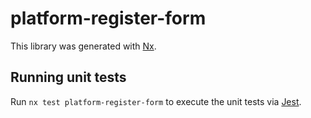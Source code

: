 # platform-register-form

This library was generated with [Nx](https://nx.dev).

## Running unit tests

Run `nx test platform-register-form` to execute the unit tests via [Jest](https://jestjs.io).
